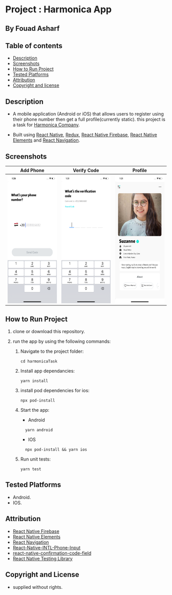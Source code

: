 # Project : Harmonica App
## By  Fouad Asharf

## Table of contents
- [Description](#description)
- [Screenshots](#screenshots)
- [How to Run Project](#how-to-run-project)
- [Tested Platforms](#tested-platforms)
- [Attribution](#attribution)
- [Copyright and license](#copyright-and-license)

## Description
- A mobile application (Android or iOS) that allows users to register using their phone number then get a full profile(currently static). this project is a task for [Harmonica Company](https://www.hawaya.com/).

- Built using [React Native](https://reactnative.dev/), [Redux](https://redux.js.org/), [React Native Firebase](https://rnfirebase.io/), [React Native Elements](https://react-native-elements.github.io/react-native-elements/) and [React Navigation](https://reactnavigation.org/).

## Screenshots
Add Phone|Verify Code|Profile|
:---:|:---:|:---:
<img src='src/assets/screenshots/AddPhone.png' width='200' height='400'>|<img src='src/assets/screenshots/VerifyCode.png' width='200' height='400'>|<img src='src/assets/screenshots/Profile.png' width='200' height='400'>


## How to Run Project
1. clone or download this repository.
      
2. run the app by using the following commands:
      1. Navigate to the project folder:
          ```
          cd harmonicaTask
          ```
      2. Install app dependancies:
          ```
          yarn install
          ```
      3. install pod dependencies for ios:
          ```
          npx pod-install   
          ```
          
      4. Start the app:
            -  Android
          ```
            yarn android
          ```
            -  IOS
          ```
            npx pod-install && yarn ios
          ```
      5. Run unit tests:
          ```
          yarn test
          ```
           

## Tested Platforms
 - Android.
 - IOS.



## Attribution
* [React Native Firebase](https://rnfirebase.io/)
* [React Native Elements](https://react-native-elements.github.io/react-native-elements/)
* [React Navigation](https://reactnavigation.org/)
* [React-Native-INTL-Phone-Input](https://github.com/MuhammedAlmaz/React-Native-INTL-Phone-Input#readme)
* [react-native-confirmation-code-field](https://github.com/retyui/react-native-confirmation-code-field#readme)
* [React Native Testing Library](https://callstack.github.io/react-native-testing-library/)


## Copyright and License
- supplied without rights.

